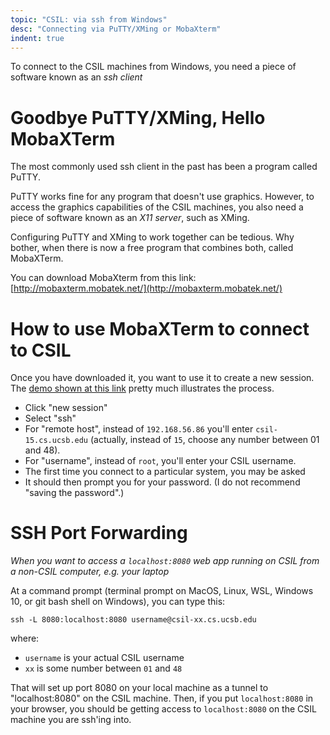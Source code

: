 ```yaml
---
topic: "CSIL: via ssh from Windows"
desc: "Connecting via PuTTY/XMing or MobaXterm"
indent: true
---
```


To connect to the CSIL machines from Windows, you need a piece of software known as an *ssh client*

# Goodbye PuTTY/XMing, Hello MobaXTerm

The most commonly used ssh client in the past has been a program called PuTTY.

PuTTY works fine for any program that doesn't use graphics.  However, to access the graphics capabilities of the 
CSIL machines, you also need a piece of software known as an *X11 server*, such as XMing.

Configuring PuTTY and XMing to work together can be tedious.   Why bother, when there is now a free program that
combines both, called MobaXTerm.

You can download MobaXterm from this link: [http://mobaxterm.mobatek.net/](http://mobaxterm.mobatek.net/)

# How to use MobaXTerm to connect to CSIL

Once you have downloaded it, you want to use it to create a new session.  The [demo shown at this link](http://mobaxterm.mobatek.net/demo.html) pretty much illustrates the process.  

* Click "new session"
* Select "ssh"
* For "remote host", instead of `192.168.56.86` you'll enter `csil-15.cs.ucsb.edu` (actually, instead of `15`, choose any number between 01 and 48).
* For "username", instead of `root`, you'll enter your CSIL username.
* The first time you connect to a particular system, you may be asked 
* It should then prompt you for your password.  (I do not recommend "saving the password".)

# SSH Port Forwarding

*When you want to access a `localhost:8080` web app running on CSIL from a non-CSIL computer, e.g. your laptop*

At a command prompt (terminal prompt on MacOS, Linux, WSL, Windows 10, or git bash shell on Windows), you can type this:

`ssh -L 8080:localhost:8080 username@csil-xx.cs.ucsb.edu`

where:
* `username` is your actual CSIL username
* `xx` is some number between `01` and `48`  

That will set up port 8080 on your local machine as a tunnel to "localhost:8080" on the CSIL machine.    Then, if you put `localhost:8080` in your browser, you should be getting access to `localhost:8080` on the CSIL machine you are ssh'ing into.
